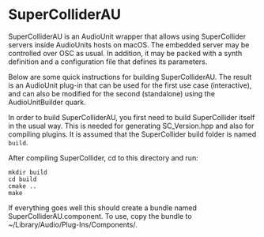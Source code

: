 SuperColliderAU
===============

SuperColliderAU is an AudioUnit wrapper that allows using SuperCollider servers inside AudioUnits hosts on macOS. The embedded server may be controlled over OSC as usual. In addition, it may be packed with a synth definition and a configuration file that defines its parameters.

Below are some quick instructions for building SuperColliderAU. The result is an AudioUnit plug-in that can be used for the first use case (interactive), and can also be modified for the second (standalone) using the AudioUnitBuilder quark.

In order to build SuperColliderAU, you first need to build SuperCollider itself in the usual way. This is needed for generating SC\_Version.hpp and also for compiling plugins. It is assumed that the SuperCollider build folder is named `build`.

After compiling SuperCollider, cd to this directory and run:

    mkdir build
    cd build
    cmake ..
    make

If everything goes well this should create a bundle named SuperColliderAU.component. To use, copy the bundle to ~/Library/Audio/Plug-Ins/Components/.
